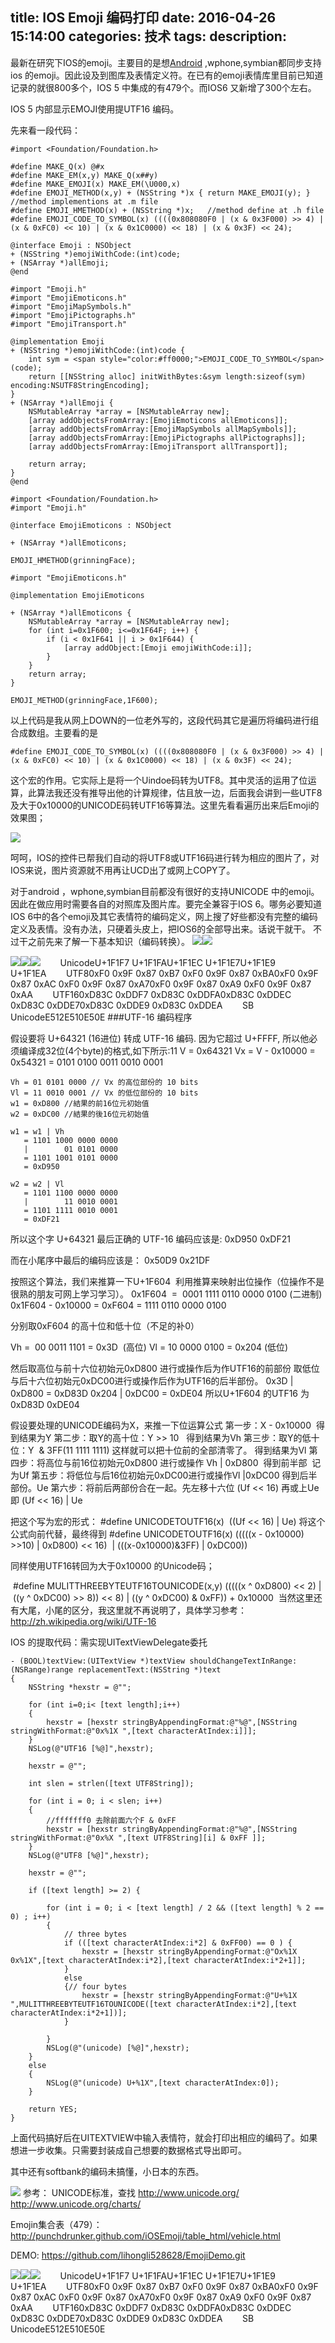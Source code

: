 title: IOS Emoji 编码打印
date: 2016-04-26 15:14:00
categories: 技术
tags: 
description:
---
最新在研究下IOS的emoji。主要目的是想[Android](http://lib.csdn.net/base/15 "undefined") ,wphone,symbian都同步支持ios 的emoji。因此设及到图库及表情定义符。在已有的emoji表情库里目前已知道记录的就很800多个，IOS
 5 中集成的有479个。而IOS6 又新增了300个左右。

IOS 5 内部显示EMOJI使用提UTF16 编码。

先来看一段代码：


```objc
#import <Foundation/Foundation.h>  
  
#define MAKE_Q(x) @#x  
#define MAKE_EM(x,y) MAKE_Q(x##y)  
#define MAKE_EMOJI(x) MAKE_EM(\U000,x)  
#define EMOJI_METHOD(x,y) + (NSString *)x { return MAKE_EMOJI(y); } //method implementions at .m file  
#define EMOJI_HMETHOD(x) + (NSString *)x;   //method define at .h file  
#define EMOJI_CODE_TO_SYMBOL(x) ((((0x808080F0 | (x & 0x3F000) >> 4) | (x & 0xFC0) << 10) | (x & 0x1C0000) << 18) | (x & 0x3F) << 24); 
  
@interface Emoji : NSObject  
+ (NSString *)emojiWithCode:(int)code;  
+ (NSArray *)allEmoji;  
@end  
```


```objc
#import "Emoji.h"  
#import "EmojiEmoticons.h"  
#import "EmojiMapSymbols.h"  
#import "EmojiPictographs.h"  
#import "EmojiTransport.h"  
  
@implementation Emoji  
+ (NSString *)emojiWithCode:(int)code {  
    int sym = <span style="color:#ff0000;">EMOJI_CODE_TO_SYMBOL</span>(code);  
    return [[NSString alloc] initWithBytes:&sym length:sizeof(sym) encoding:NSUTF8StringEncoding];  
}  
+ (NSArray *)allEmoji {  
    NSMutableArray *array = [NSMutableArray new];  
    [array addObjectsFromArray:[EmojiEmoticons allEmoticons]];  
    [array addObjectsFromArray:[EmojiMapSymbols allMapSymbols]];  
    [array addObjectsFromArray:[EmojiPictographs allPictographs]];  
    [array addObjectsFromArray:[EmojiTransport allTransport]];  
      
    return array;  
}  
@end  
```

```objc
#import <Foundation/Foundation.h>  
#import "Emoji.h"  
  
@interface EmojiEmoticons : NSObject  
  
+ (NSArray *)allEmoticons;  
  
EMOJI_HMETHOD(grinningFace);  
```



```objc
#import "EmojiEmoticons.h"  
  
@implementation EmojiEmoticons  
  
+ (NSArray *)allEmoticons {  
    NSMutableArray *array = [NSMutableArray new];  
    for (int i=0x1F600; i<=0x1F64F; i++) {  
        if (i < 0x1F641 || i > 0x1F644) {  
            [array addObject:[Emoji emojiWithCode:i]];  
        }  
    }  
    return array;  
}  
  
EMOJI_METHOD(grinningFace,1F600); 
```
以上代码是我从网上DOWN的一位老外写的，这段代码其它是遍历将编码进行组合成数组。主要看的是


```objc
#define EMOJI_CODE_TO_SYMBOL(x) ((((0x808080F0 | (x & 0x3F000) >> 4) | (x & 0xFC0) << 10) | (x & 0x1C0000) << 18) | (x & 0x3F) << 24);
```
这个宏的作用。它实际上是将一个Uindoe码转为UTF8。其中灵活的运用了位运算，此算法我还没有推导出他的计算规律，估且放一边，后面我会讲到一些UTF8及大于0x10000的UNICODE码转UTF16等算法。这里先看看遍历出来后Emoji的效果图；

![](http://img.my.csdn.net/uploads/201303/13/1363154094_9936.jpg)

呵呵，IOS的控件已帮我们自动的将UTF8或UTF16码进行转为相应的图片了，对IOS来说，图片资源就不用再让UCD出了或网上COPY了。

对于android ，wphone,symbian目前都没有很好的支持UNICODE 中的emoji。因此在做应用时需要各自的对照库及图片库。要完全兼容于IOS 6。哪务必要知道IOS 6中的各个emoji及其它表情符的编码定义，网上搜了好些都没有完整的编码定义及表情。没有办法，只硬着头皮上，把IOS6的全部导出来。话说干就干。
不过干之前先来了解一下基本知识（编码转换）。
![](http://img.my.csdn.net/uploads/201303/13/1363154778_3494.jpg)![](http://img.my.csdn.net/uploads/201303/13/1363154796_4063.jpg)


![](http://punchdrunker.github.com/iOSEmoji/table_html/cars/cars_07_01.png)![](http://punchdrunker.github.com/iOSEmoji/table_html/cars/cars_07_02.png)![](http://punchdrunker.github.com/iOSEmoji/table_html/cars/cars_07_03.png)        UnicodeU+1F1F7 U+1F1FAU+1F1EC U+1F1E7U+1F1E9 U+1F1EA        UTF80xF0 0x9F 0x87 0xB7 0xF0 0x9F 0x87 0xBA0xF0 0x9F 0x87 0xAC 0xF0 0x9F 0x87 0xA70xF0 0x9F 0x87 0xA9 0xF0 0x9F 0x87 0xAA        UTF160xD83C 0xDDF7 0xD83C 0xDDFA0xD83C 0xDDEC 0xD83C 0xDDE70xD83C 0xDDE9 0xD83C 0xDDEA        SB UnicodeE512E510E50E
###UTF-16 编码程序

假设要将 U+64321 (16进位) 转成 UTF-16 编码. 因为它超过 U+FFFF, 所以他必须编译成32位(4个byte)的格式,如下所示:11
	V  = 0x64321
	Vx = V - 0x10000
	   = 0x54321
	   = 0101 0100 0011 0010 0001
	
	Vh = 01 0101 0000 // Vx 的高位部份的 10 bits
	Vl = 11 0010 0001 // Vx 的低位部份的 10 bits
	w1 = 0xD800 //結果的前16位元初始值
	w2 = 0xDC00 //結果的後16位元初始值
	
	w1 = w1 | Vh
	   = 1101 1000 0000 0000
	   |        01 0101 0000
	   = 1101 1001 0101 0000
	   = 0xD950
	
	w2 = w2 | Vl
	   = 1101 1100 0000 0000
	   |        11 0010 0001
	   = 1101 1111 0010 0001
	   = 0xDF21
	
所以这个字 U+64321 最后正确的 UTF-16 编码应该是:
	0xD950 0xDF21
	
而在小尾序中最后的编码应该是：
	0x50D9 0x21DF

按照这个算法，我们来推算一下U+1F604  利用推算来映射出位操作（位操作不是很熟的朋友可网上学习学习）。
0x1F604  =  0001 1111 0110 0000 0100 (二进制)
0x1F604 - 0x10000 = 0xF604 = 1111 0110 0000 0100

分别取0xF604 的高十位和低十位（不足的补0）

Vh =  00 0011 1101 = 0x3D  (高位)
Vl = 10 0000 0100 = 0x204 (低位)

然后取高位与前十六位初始元0xD800 进行或操作后为作UTF16的前部份
取低位与后十六位初始元0xDC00进行或操作后作为UTF16的后半部份。
0x3D | 0xD800 = 0xD83D
0x204 | 0xDC00 = 0xDE04
所以U+1F604 的UTF16 为0xD83D 0xDE04

假设要处理的UNICODE编码为X，来推一下位运算公式
第一步：X - 0x10000  得到结果为Y
第二步：取Y的高十位：Y >> 10   得到结果为Vh
第三步：取Y的低十位：Y  & 3FF(11 1111 1111) 这样就可以把十位前的全部清零了。 得到结果为Vl
第四步：将高位与前16位初始元0xD800 进行或操作 Vh | 0xD800  得到前半部  记为Uf
第五步：将低位与后16位初始元0xDC00进行或操作Vl |0xDC00 得到后半部份。Ue
第六步：将前后两部份合在一起。先左移十六位 (Uf << 16) 再或上Ue 即 (Uf << 16) | Ue

把这个写为宏的形式：
#define UNICODETOUTF16(x)  ((Uf << 16) | Ue) 将这个公式向前代替，最终得到
#define UNICODETOUTF16(x) (((((x - 0x10000) >>10) | 0xD800) << 16)  | (((x-0x10000)&3FF) | 0xDC00))         

同样使用UTF16转回为大于0x10000 的Unicode码；

 #define MULITTHREEBYTEUTF16TOUNICODE(x,y) (((((x ^ 0xD800) << 2) | ((y ^ 0xDC00) >> 8)) << 8) | ((y ^ 0xDC00) & 0xFF)) + 0x10000 
当然这里还有大尾，小尾的区分，我这里就不再说明了，具体学习参考：http://zh.wikipedia.org/wiki/UTF-16


IOS 的提取代码：需实现UITextViewDelegate委托


```objc
- (BOOL)textView:(UITextView *)textView shouldChangeTextInRange:(NSRange)range replacementText:(NSString *)text  
{  
    NSString *hexstr = @"";  
  
    for (int i=0;i< [text length];i++)  
    {  
        hexstr = [hexstr stringByAppendingFormat:@"%@",[NSString stringWithFormat:@"0x%1X ",[text characterAtIndex:i]]];  
    }  
    NSLog(@"UTF16 [%@]",hexstr);  
      
    hexstr = @"";  
      
    int slen = strlen([text UTF8String]);  
      
    for (int i = 0; i < slen; i++)   
    {  
        //fffffff0 去除前面六个F & 0xFF   
        hexstr = [hexstr stringByAppendingFormat:@"%@",[NSString stringWithFormat:@"0x%X ",[text UTF8String][i] & 0xFF ]];  
    }  
    NSLog(@"UTF8 [%@]",hexstr);  
      
    hexstr = @"";  
      
    if ([text length] >= 2) {  
          
        for (int i = 0; i < [text length] / 2 && ([text length] % 2 == 0) ; i++)   
        {  
            // three bytes  
            if (([text characterAtIndex:i*2] & 0xFF00) == 0 ) {  
                hexstr = [hexstr stringByAppendingFormat:@"Ox%1X 0x%1X",[text characterAtIndex:i*2],[text characterAtIndex:i*2+1]];  
            }  
            else  
            {// four bytes    
                hexstr = [hexstr stringByAppendingFormat:@"U+%1X ",MULITTHREEBYTEUTF16TOUNICODE([text characterAtIndex:i*2],[text characterAtIndex:i*2+1])];      
            }  
              
        }  
        NSLog(@"(unicode) [%@]",hexstr);  
    }  
    else  
    {  
        NSLog(@"(unicode) U+%1X",[text characterAtIndex:0]);  
    }  
      
    return YES;  
}  
```

上面代码搞好后在UITEXTVIEW中输入表情符，就会打印出相应的编码了。如果想进一步收集。只需要封装成自己想要的数据格式导出即可。

其中还有softbank的编码未搞懂，小日本的东西。


![](http://img.my.csdn.net/uploads/201303/13/1363165007_4049.jpg)
参考：
UNICODE标准，查找
http://www.unicode.org/
http://www.unicode.org/charts/

Emojin集合表（479）：
http://punchdrunker.github.com/iOSEmoji/table_html/vehicle.html

DEMO:
https://github.com/lihongli528628/EmojiDemo.git

![](http://punchdrunker.github.com/iOSEmoji/table_html/cars/cars_07_01.png)![](http://punchdrunker.github.com/iOSEmoji/table_html/cars/cars_07_02.png)![](http://punchdrunker.github.com/iOSEmoji/table_html/cars/cars_07_03.png)        UnicodeU+1F1F7 U+1F1FAU+1F1EC U+1F1E7U+1F1E9 U+1F1EA        UTF80xF0 0x9F 0x87 0xB7 0xF0 0x9F 0x87 0xBA0xF0 0x9F 0x87 0xAC 0xF0 0x9F 0x87 0xA70xF0 0x9F 0x87 0xA9 0xF0 0x9F 0x87 0xAA        UTF160xD83C 0xDDF7 0xD83C 0xDDFA0xD83C 0xDDEC 0xD83C 0xDDE70xD83C 0xDDE9 0xD83C 0xDDEA        SB UnicodeE512E510E50E